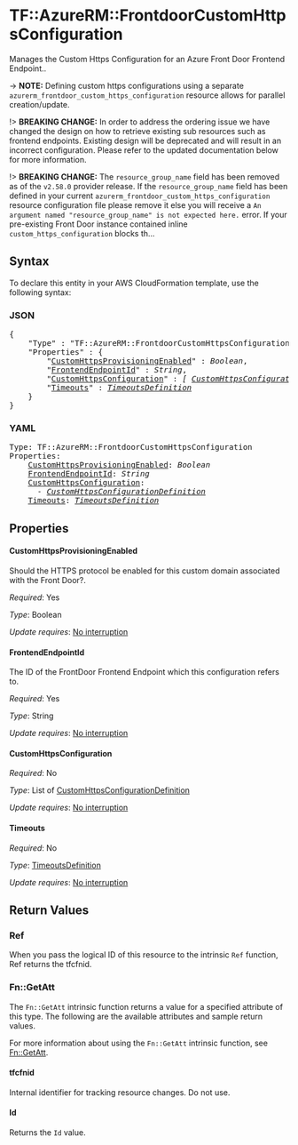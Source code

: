 # TF::AzureRM::FrontdoorCustomHttpsConfiguration

Manages the Custom Https Configuration for an Azure Front Door Frontend Endpoint..

-> **NOTE:** Defining custom https configurations using a separate `azurerm_frontdoor_custom_https_configuration` resource allows for parallel creation/update.

!> **BREAKING CHANGE:** In order to address the ordering issue we have changed the design on how to retrieve existing sub resources such as frontend endpoints. Existing design will be deprecated and will result in an incorrect configuration. Please refer to the updated documentation below for more information.

!> **BREAKING CHANGE:** The `resource_group_name` field has been removed as of the `v2.58.0` provider release. If the `resource_group_name` field has been defined in your current `azurerm_frontdoor_custom_https_configuration` resource configuration file please remove it else you will receive a `An argument named "resource_group_name" is not expected here.` error. If your pre-existing Front Door instance contained inline `custom_https_configuration` blocks th...

## Syntax

To declare this entity in your AWS CloudFormation template, use the following syntax:

### JSON

<pre>
{
    "Type" : "TF::AzureRM::FrontdoorCustomHttpsConfiguration",
    "Properties" : {
        "<a href="#customhttpsprovisioningenabled" title="CustomHttpsProvisioningEnabled">CustomHttpsProvisioningEnabled</a>" : <i>Boolean</i>,
        "<a href="#frontendendpointid" title="FrontendEndpointId">FrontendEndpointId</a>" : <i>String</i>,
        "<a href="#customhttpsconfiguration" title="CustomHttpsConfiguration">CustomHttpsConfiguration</a>" : <i>[ <a href="customhttpsconfigurationdefinition.md">CustomHttpsConfigurationDefinition</a>, ... ]</i>,
        "<a href="#timeouts" title="Timeouts">Timeouts</a>" : <i><a href="timeoutsdefinition.md">TimeoutsDefinition</a></i>
    }
}
</pre>

### YAML

<pre>
Type: TF::AzureRM::FrontdoorCustomHttpsConfiguration
Properties:
    <a href="#customhttpsprovisioningenabled" title="CustomHttpsProvisioningEnabled">CustomHttpsProvisioningEnabled</a>: <i>Boolean</i>
    <a href="#frontendendpointid" title="FrontendEndpointId">FrontendEndpointId</a>: <i>String</i>
    <a href="#customhttpsconfiguration" title="CustomHttpsConfiguration">CustomHttpsConfiguration</a>: <i>
      - <a href="customhttpsconfigurationdefinition.md">CustomHttpsConfigurationDefinition</a></i>
    <a href="#timeouts" title="Timeouts">Timeouts</a>: <i><a href="timeoutsdefinition.md">TimeoutsDefinition</a></i>
</pre>

## Properties

#### CustomHttpsProvisioningEnabled

Should the HTTPS protocol be enabled for this custom domain associated with the Front Door?.

_Required_: Yes

_Type_: Boolean

_Update requires_: [No interruption](https://docs.aws.amazon.com/AWSCloudFormation/latest/UserGuide/using-cfn-updating-stacks-update-behaviors.html#update-no-interrupt)

#### FrontendEndpointId

The ID of the FrontDoor Frontend Endpoint which this configuration refers to.

_Required_: Yes

_Type_: String

_Update requires_: [No interruption](https://docs.aws.amazon.com/AWSCloudFormation/latest/UserGuide/using-cfn-updating-stacks-update-behaviors.html#update-no-interrupt)

#### CustomHttpsConfiguration

_Required_: No

_Type_: List of <a href="customhttpsconfigurationdefinition.md">CustomHttpsConfigurationDefinition</a>

_Update requires_: [No interruption](https://docs.aws.amazon.com/AWSCloudFormation/latest/UserGuide/using-cfn-updating-stacks-update-behaviors.html#update-no-interrupt)

#### Timeouts

_Required_: No

_Type_: <a href="timeoutsdefinition.md">TimeoutsDefinition</a>

_Update requires_: [No interruption](https://docs.aws.amazon.com/AWSCloudFormation/latest/UserGuide/using-cfn-updating-stacks-update-behaviors.html#update-no-interrupt)

## Return Values

### Ref

When you pass the logical ID of this resource to the intrinsic `Ref` function, Ref returns the tfcfnid.

### Fn::GetAtt

The `Fn::GetAtt` intrinsic function returns a value for a specified attribute of this type. The following are the available attributes and sample return values.

For more information about using the `Fn::GetAtt` intrinsic function, see [Fn::GetAtt](https://docs.aws.amazon.com/AWSCloudFormation/latest/UserGuide/intrinsic-function-reference-getatt.html).

#### tfcfnid

Internal identifier for tracking resource changes. Do not use.

#### Id

Returns the <code>Id</code> value.

